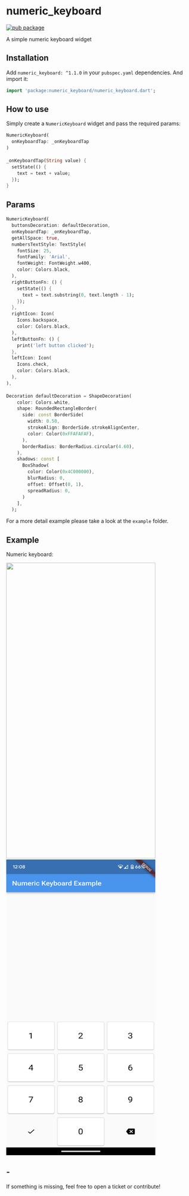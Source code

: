 # numeric_keyboard

[![pub package](https://img.shields.io/pub/v/numeric_keyboard.svg?style=for-the-badge&color=blue)](https://pub.dartlang.org/packages/numeric_keyboard)

A simple numeric keyboard widget

## Installation

Add `numeric_keyboard: ^1.1.0` in your `pubspec.yaml` dependencies. And import it:

```dart
import 'package:numeric_keyboard/numeric_keyboard.dart';
```

## How to use

Simply create a `NumericKeyboard` widget and pass the required params:

```dart
NumericKeyboard(
  onKeyboardTap: _onKeyboardTap
)

_onKeyboardTap(String value) {
  setState(() {
    text = text + value;
  });
}
```

## Params

```dart
NumericKeyboard(
  buttonsDecoration: defaultDecoration,
  onKeyboardTap: _onKeyboardTap,
  getAllSpace: true,
  numbersTextStyle: TextStyle(
    fontSize: 25,
    fontFamily: 'Arial',
    fontWeight: FontWeight.w400,
    color: Colors.black,
  ),
  rightButtonFn: () {
    setState(() {
      text = text.substring(0, text.length - 1);
    });
  },
  rightIcon: Icon(
    Icons.backspace,
    color: Colors.black,
  ),
  leftButtonFn: () {
    print('left button clicked');
  },
  leftIcon: Icon(
    Icons.check,
    color: Colors.black,
  ),
),

Decoration defaultDecoration = ShapeDecoration(
    color: Colors.white,
    shape: RoundedRectangleBorder(
      side: const BorderSide(
        width: 0.50,
        strokeAlign: BorderSide.strokeAlignCenter,
        color: Color(0xFFAFAFAF),
      ),
      borderRadius: BorderRadius.circular(4.60),
    ),
    shadows: const [
      BoxShadow(
        color: Color(0x4C000000),
        blurRadius: 0,
        offset: Offset(0, 1),
        spreadRadius: 0,
      )
    ],
  );
```

For a more detail example please take a look at the `example` folder.

## Example

Numeric keyboard:

<img src="example\screenshot.png" width="400" height="790">
<img src="example\screenshot2.png" width="400" height="790">

## -

If something is missing, feel free to open a ticket or contribute!
